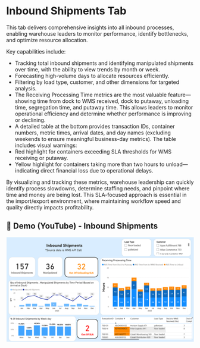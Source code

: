 # Inbound Shipments Tab

This tab delivers comprehensive insights into all inbound processes, enabling warehouse leaders to monitor performance, identify bottlenecks, and optimize resource allocation.

Key capabilities include:
- Tracking total inbound shipments and identifying manipulated shipments over time, with the ability to view trends by month or week.
- Forecasting high-volume days to allocate resources efficiently.
- Filtering by load type, customer, and other dimensions for targeted analysis.
- The Receiving Processing Time metrics are the most valuable feature—showing time from dock to WMS received, dock to putaway, unloading time, segregation time, and putaway time. This allows leaders to monitor operational efficiency and determine whether performance is improving or declining.
- A detailed table at the bottom provides transaction IDs, container numbers, metric times, arrival dates, and day names (excluding weekends to ensure meaningful business-day metrics). The table includes visual warnings:
- Red highlight for containers exceeding SLA thresholds for WMS receiving or putaway.
- Yellow highlight for containers taking more than two hours to unload—indicating direct financial loss due to operational delays.

By visualizing and tracking these metrics, warehouse leadership can quickly identify process slowdowns, determine staffing needs, and pinpoint where time and money are being lost. This SLA-focused approach is essential in the import/export environment, where maintaining workflow speed and quality directly impacts profitability.

## 🎥 Demo (YouTube) - Inbound Shipments 

[![Watch the video](Dashboard%20Screenshots/Inbound%20Shipments%20Tab%20Screenshot.png)](https://youtu.be/64LB46cPRTQ)
